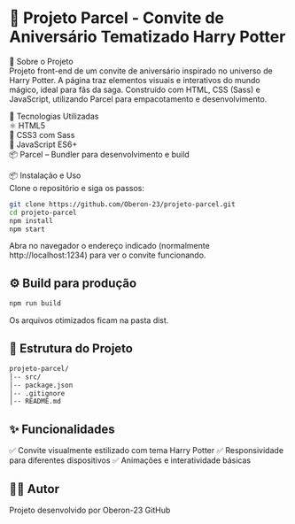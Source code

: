 # 🎉 Projeto Parcel - Convite de Aniversário Tematizado Harry Potter

📌 Sobre o Projeto  
Projeto front-end de um convite de aniversário inspirado no universo de Harry Potter. A página traz elementos visuais e interativos do mundo mágico, ideal para fãs da saga. Construído com HTML, CSS (Sass) e JavaScript, utilizando Parcel para empacotamento e desenvolvimento.

🚀 Tecnologias Utilizadas  
⚛ HTML5  
🎨 CSS3 com Sass  
📝 JavaScript ES6+  
📦 Parcel – Bundler para desenvolvimento e build  

📦 Instalação e Uso  
Clone o repositório e siga os passos:  

```bash
git clone https://github.com/Oberon-23/projeto-parcel.git
cd projeto-parcel
npm install
npm start
```
Abra no navegador o endereço indicado (normalmente http://localhost:1234) para ver o convite funcionando.

## ⚙️ Build para produção
```bash
npm run build
```
Os arquivos otimizados ficam na pasta dist.

## 📂 Estrutura do Projeto
```bash
projeto-parcel/
│-- src/
│-- package.json
│-- .gitignore
│-- README.md
```

## ✨ Funcionalidades
✅ Convite visualmente estilizado com tema Harry Potter
✅ Responsividade para diferentes dispositivos
✅ Animações e interatividade básicas

## 👨‍💻 Autor
Projeto desenvolvido por Oberon-23
GitHub
